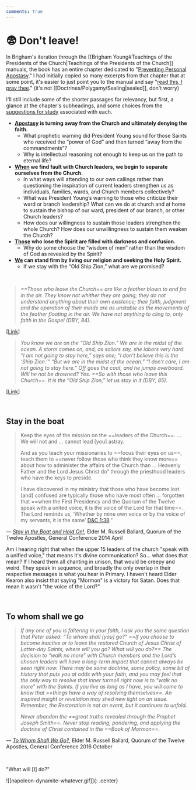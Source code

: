 ```yaml
---
comments: true
---
```

# 😨 Don't leave!
In Brigham's iteration through the [[Brigham Young#Teachings of the Presidents of the Church|Teachings of the Presidents of the Church]] manuals, the book has an entire chapter dedicated to "[Preventing Personal Apostasy](https://www.churchofjesuschrist.org/study/manual/teachings-brigham-young/chapter-12?lang=eng)." I had initially copied so many excerpts from that chapter that at some point, it's easier to just point you to the manual and say "[read this, I pray thee](https://www.churchofjesuschrist.org/study/scriptures/bofm/2-ne/27?lang=eng&id=p15#p15)." (it's not [[Doctrines/Polygamy/Sealing|sealed]], don't worry)

I'll still include some of the shorter passages for relevancy, but first, a glance at the chapter's subheadings, and some choices from the [suggestions for study](https://www.churchofjesuschrist.org/study/manual/teachings-brigham-young/chapter-12?lang=eng&id=title7#title7) associated with each.

- **[Apostasy](https://www.churchofjesuschrist.org/study/manual/teachings-brigham-young/chapter-12?lang=eng&id=title3#title3) is turning away from the Church and ultimately denying the faith.**
	- What prophetic warning did President Young sound for those Saints who received the “power of God” and then turned “away from the commandments”?
	- Why is intellectual reasoning not enough to keep us on the path to eternal life?
- **[When](https://www.churchofjesuschrist.org/study/manual/teachings-brigham-young/chapter-12?lang=eng&id=title4#title4) we find fault with Church leaders, we begin to separate ourselves from the Church.**
	- In what ways will attending to our own callings rather than questioning the inspiration of current leaders strengthen us as individuals, families, wards, and Church members collectively?
	- What was President Young’s warning to those who criticize their ward or branch leadership? What can we do at church and at home to sustain the bishop of our ward, president of our branch, or other Church leaders?
	- How does our willingness to sustain those leaders strengthen the whole Church? How does our unwillingness to sustain them weaken the Church?
- **[Those](https://www.churchofjesuschrist.org/study/manual/teachings-brigham-young/chapter-12?lang=eng&id=title5#title5) who lose the Spirit are filled with darkness and confusion.**
	- Why do some choose the “wisdom of men” rather than the wisdom of God as revealed by the Spirit?
- **[We](https://www.churchofjesuschrist.org/study/manual/teachings-brigham-young/chapter-12?lang=eng&id=title6#title6) can stand firm by living our religion and seeking the Holy Spirit.**
	- If we stay with the “Old Ship Zion,” what are we promised?

&nbsp;

> *==Those who leave the Church== are like a feather blown to and fro in the air. They know not whither they are going; they do not understand anything about their own existence; their faith, judgment and the operation of their minds are as unstable as the movements of the feather floating in the air. We have not anything to cling to, only faith in the Gospel (DBY, 84).*

[[Link](https://www.churchofjesuschrist.org/study/manual/teachings-brigham-young/chapter-12?lang=eng&id=p17-p19#p17)]

> *You know we are on the “Old Ship Zion.” We are in the midst of the ocean. A storm comes on, and, as sailors say, she labors very hard. “I am not going to stay here,” says one; “I don’t believe this is the ‘Ship Zion.’” “But we are in the midst of the ocean.” “I don’t care, I am not going to stay here.” Off goes the coat, and he jumps overboard. Will he not be drowned? Yes. ==So with those who leave this Church==. It is the “Old Ship Zion,” let us stay in it (DBY, 85).*

[[Link](https://www.churchofjesuschrist.org/study/manual/teachings-brigham-young/chapter-12?lang=eng&id=p21#p21)]

&nbsp;

## Stay in the boat
> Keep the eyes of the mission on the ==leaders of the Church==. … We will not and … cannot lead [you] astray.  
> 
> And as you teach your missionaries to ==focus their eyes on us==, teach them to ==never follow those who think they know more== about how to administer the affairs of the Church than … Heavenly Father and the Lord Jesus Christ do” through the priesthood leaders who have the keys to preside.
> 
> I have discovered in my ministry that those who have become lost [and] confused are typically those who have most often … forgotten that ==when the First Presidency and the Quorum of the Twelve speak with a united voice, it is the voice of the Lord for that time==. The Lord reminds us, ‘Whether by mine own voice or by the voice of my servants, it is the same’ [D&C 1:38](https://www.churchofjesuschrist.org/study/scriptures/dc-testament/dc/1.38?lang=eng#p38).”

&mdash; *[Stay in the Boat and Hold On!](https://www.churchofjesuschrist.org/study/general-conference/2014/10/stay-in-the-boat-and-hold-on?lang=eng&id=p17-p19#p17)*, Elder M. Russell Ballard, Quorum of the Twelve Apostles, General Conference 2014 April

Am I hearing right that when the upper 15 leaders of the church "speak with a unified voice," that means it's divine communication? So... what does that mean? If I heard them all chanting in unison, that would be creepy and weird. They speak in sequence, and broadly the only overlap in their respective messages is what you hear in Primary. I haven't heard Elder Kearon also insist that saying "Mormon" is a victory for Satan. Does that mean it wasn't "the voice of the Lord?"

&nbsp;

## To whom shall we go
> *If any one of you is faltering in your faith, I ask you the same question that Peter asked: “To whom shall [you] go?” ==If you choose to become inactive or to leave the restored Church of Jesus Christ of Latter-day Saints, where will you go? What will you do?== The decision to “walk no more” with Church members and the Lord’s chosen leaders will have a long-term impact that cannot always be seen right now. There may be some doctrine, some policy, some bit of history that puts you at odds with your faith, and you may feel that the only way to resolve that inner turmoil right now is to “walk no more” with the Saints. If you live as long as I have, you will come to know that ==things have a way of resolving themselves==. An inspired insight or revelation may shed new light on an issue. Remember, the Restoration is not an event, but it continues to unfold.*
> 
> *Never abandon the ==great truths revealed through the Prophet Joseph Smith==. Never stop reading, pondering, and applying the doctrine of Christ contained in the ==Book of Mormon==.*

&mdash; *[To Whom Shall We Go?](https://www.churchofjesuschrist.org/study/general-conference/2016/10/to-whom-shall-we-go?lang=eng&id=p18-p19#p18)*, Elder M. Russell Ballard, Quorum of the Twelve Apostles, General Conference 2016 October

&nbsp;

"What will [I] do?"

![[napoleon-dynamite-whatever.gif]]{: .center}

